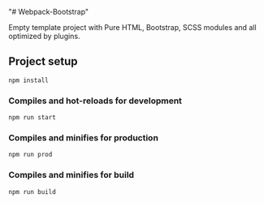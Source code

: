 
"# Webpack-Bootstrap" 

Empty template project with Pure HTML, Bootstrap, SCSS modules and all optimized by plugins.

## Project setup
```
npm install
```

### Compiles and hot-reloads for development
```
npm run start
```

### Compiles and minifies for production
```
npm run prod
```

### Compiles and minifies for build
```
npm run build
```